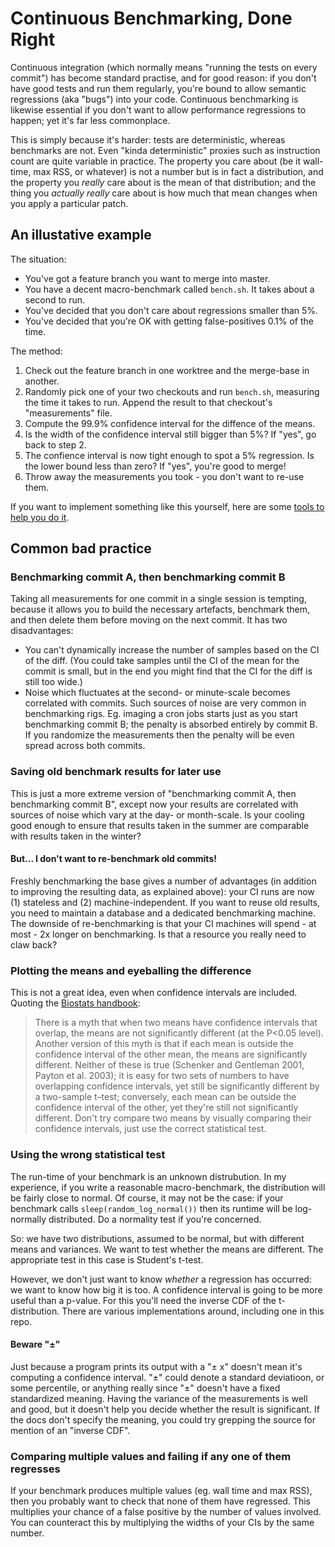 # Continuous Benchmarking, Done Right

Continuous integration (which normally means "running the tests on every
commit") has become standard practise, and for good reason: if you don't
have good tests and run them regularly, you're bound to allow semantic
regressions (aka "bugs") into your code.  Continuous benchmarking is likewise
essential if you don't want to allow performance regressions to happen;
yet it's far less commonplace.

This is simply because it's harder: tests are deterministic, whereas benchmarks
are not.  Even "kinda deterministic" proxies such as instruction count are
quite variable in practice.  The property you care about (be it wall-time,
max RSS, or whatever) is not a number but is in fact a distribution, and the
property you _really_ care about is the mean of that distribution; and the
thing you _actually really_ care about is how much that mean changes when
you apply a particular patch.

## An illustative example

The situation:

* You've got a feature branch you want to merge into master.
* You have a decent macro-benchmark called `bench.sh`.  It takes about a second to run.
* You've decided that you don't care about regressions smaller than 5%.
* You've decided that you're OK with getting false-positives 0.1% of the time.

The method:

1. Check out the feature branch in one worktree and the merge-base in another.
2. Randomly pick one of your two checkouts and run `bench.sh`, measuring the
   time it takes to run.  Append the result to that checkout's "measurements"
   file.
3. Compute the 99.9% confidence interval for the diffence of the means.
4. Is the width of the confidence interval still bigger than 5%?  If "yes",
   go back to step 2.
5. The confience interval is now tight enough to spot a 5% regression. Is
   the lower bound less than zero?  If "yes", you're good to merge!
6. Throw away the measurements you took - you don't want to re-use them.

If you want to implement something like this yourself, here are some [tools
to help you do it](cbdr.md).

## Common bad practice

### Benchmarking commit A, then benchmarking commit B

Taking all measurements for one commit in a single session is tempting,
because it allows you to build the necessary artefacts, benchmark them, and
then delete them before moving on the next commit.  It has two disadvantages:

* You can't dynamically increase the number of samples based on the CI of
  the diff.  (You could take samples until the CI of the mean for the commit
  is small, but in the end you might find that the CI for the diff is still
  too wide.)
* Noise which fluctuates at the second- or minute-scale becomes correlated
  with commits.  Such sources of noise are very common in benchmarking rigs.
  Eg. imaging a cron jobs starts just as you start benchmarking commit B;
  the penalty is absorbed entirely by commit B.  If you randomize the
  measurements then the penalty will be even spread across both commits.

### Saving old benchmark results for later use

This is just a more extreme version of "benchmarking commit A, then
benchmarking commit B", except now your results are correlated with sources
of noise which vary at the day- or month-scale.  Is your cooling good enough
to ensure that results taken in the summer are comparable with results taken
in the winter?

#### But... I don't want to re-benchmark old commits!

Freshly benchmarking the base gives a number of advantages (in addition to
improving the resulting data, as explained above): your CI runs are now (1)
stateless and (2) machine-independent.  If you want to reuse old results,
you need to maintain a database and a dedicated benchmarking machine.
The downside of re-benchmarking is that your CI machines will spend - at most -
2x longer on benchmarking.  Is that a resource you really need to claw back?

### Plotting the means and eyeballing the difference

This is not a great idea, even when confidence intervals are included.
Quoting the [Biostats handbook]:

> There is a myth that when two means have confidence intervals that overlap,
> the means are not significantly different (at the P<0.05 level). Another
> version of this myth is that if each mean is outside the confidence
> interval of the other mean, the means are significantly different. Neither
> of these is true (Schenker and Gentleman 2001, Payton et al. 2003); it
> is easy for two sets of numbers to have overlapping confidence intervals,
> yet still be significantly different by a two-sample t–test; conversely,
> each mean can be outside the confidence interval of the other, yet they're
> still not significantly different. Don't try compare two means by visually
> comparing their confidence intervals, just use the correct statistical test.

[Biostats handbook]: http://www.biostathandbook.com/confidence.html

### Using the wrong statistical test

The run-time of your benchmark is an unknown distrubution.  In my experience,
if you write a reasonable macro-benchmark, the distribution will be fairly
close to normal.  Of course, it may not be the case: if your benchmark calls
`sleep(random_log_normal())` then its runtime will be log-normally distributed.
Do a normality test if you're concerned.

So: we have two distributions, assumed to be normal, but with different
means and variances.  We want to test whether the means are different.
The appropriate test in this case is Student's t-test.

However, we don't just want to know _whether_ a regression has occurred:
we want to know how big it is too.  A confidence interval is going to be
more useful than a p-value.  For this you'll need the inverse CDF of the
t-distribution.  There are various implementations around, including one in
this repo.

#### Beware "±"

Just because a program prints its output with a "± x" doesn't mean it's
computing a confidence interval.  "±" could denote a standard deviatioon,
or some percentile, or anything really since "±" doesn't have a fixed
standardized meaning.  Having the variance of the measurements is well and
good, but it doesn't help you decide whether the result is significant.
If the docs don't specify the meaning, you could try grepping the source
for mention of an "inverse CDF".

### Comparing multiple values and failing if any one of them regresses

If your benchmark produces multiple values (eg. wall time and max RSS), then
you probably want to check that none of them have regressed.  This multiplies
your chance of a false positive by the number of values involved.  You can
counteract this by multiplying the widths of your CIs by the same number.
